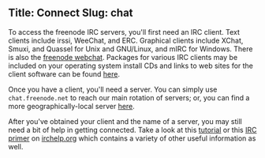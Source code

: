Title: Connect
Slug: chat
---
To access the <span class="freenode">freenode</span> IRC servers, you'll first
need an IRC client.  Text clients include irssi, WeeChat, and ERC.  Graphical
clients include XChat, Smuxi, and Quassel for Unix and GNU/Linux, and mIRC for
Windows. There is also the [freenode webchat](//webchat.freenode.net).
Packages for various IRC clients may be included on your operating system
install CDs and links to web sites for the client software can be found
[here](http://www.irc.org/links.html).

Once you have a client, you'll need a server.  You can simply use
`chat.freenode.net` to reach our main rotation of servers; or, you can find a
more geographically-local server [here](#).

After you've obtained your client and the name of a server, you may still need
a bit of help in getting connected.  Take a look at this
[tutorial](http://www.irchelp.org/irchelp/irctutorial.html) or this [IRC
primer](http://www.irchelp.org/irchelp/ircprimer.html) on
[irchelp.org](http://www.irchelp.org/) which contains a variety of other useful
information as well.

